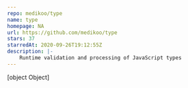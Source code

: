 ```yaml
---
repo: medikoo/type
name: type
homepage: NA
url: https://github.com/medikoo/type
stars: 37
starredAt: 2020-09-26T19:12:55Z
description: |-
    Runtime validation and processing of JavaScript types
---
```


[object Object]
